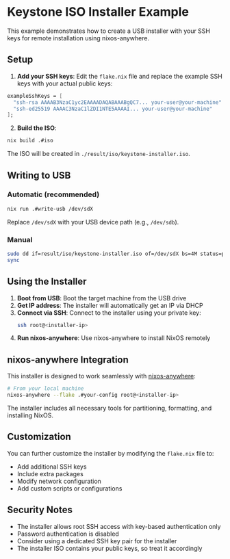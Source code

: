 # Keystone ISO Installer Example

This example demonstrates how to create a USB installer with your SSH keys for remote installation using nixos-anywhere.

## Setup

1. **Add your SSH keys**: Edit the `flake.nix` file and replace the example SSH keys with your actual public keys:

```nix
exampleSshKeys = [
  "ssh-rsa AAAAB3NzaC1yc2EAAAADAQABAAABgQC7... your-user@your-machine"
  "ssh-ed25519 AAAAC3NzaC1lZDI1NTE5AAAAI... your-user@your-machine"
];
```

2. **Build the ISO**:
```bash
nix build .#iso
```

The ISO will be created in `./result/iso/keystone-installer.iso`.

## Writing to USB

### Automatic (recommended)
```bash
nix run .#write-usb /dev/sdX
```
Replace `/dev/sdX` with your USB device path (e.g., `/dev/sdb`).

### Manual
```bash
sudo dd if=result/iso/keystone-installer.iso of=/dev/sdX bs=4M status=progress
sync
```

## Using the Installer

1. **Boot from USB**: Boot the target machine from the USB drive
2. **Get IP address**: The installer will automatically get an IP via DHCP
3. **Connect via SSH**: Connect to the installer using your private key:
   ```bash
   ssh root@<installer-ip>
   ```
4. **Run nixos-anywhere**: Use nixos-anywhere to install NixOS remotely

## nixos-anywhere Integration

This installer is designed to work seamlessly with [nixos-anywhere](https://github.com/numtide/nixos-anywhere):

```bash
# From your local machine
nixos-anywhere --flake .#your-config root@<installer-ip>
```

The installer includes all necessary tools for partitioning, formatting, and installing NixOS.

## Customization

You can further customize the installer by modifying the `flake.nix` file to:
- Add additional SSH keys
- Include extra packages
- Modify network configuration
- Add custom scripts or configurations

## Security Notes

- The installer allows root SSH access with key-based authentication only
- Password authentication is disabled
- Consider using a dedicated SSH key pair for the installer
- The installer ISO contains your public keys, so treat it accordingly